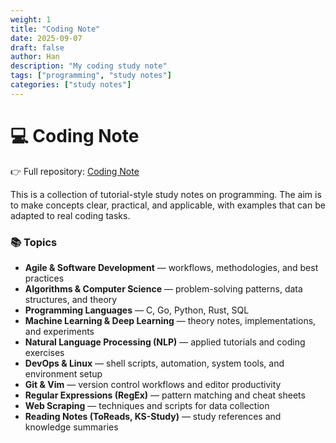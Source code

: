 ```yaml
---
weight: 1
title: "Coding Note"
date: 2025-09-07
draft: false
author: Han
description: "My coding study note"
tags: ["programming", "study notes"]
categories: ["study notes"]
---
```


# 💻 Coding Note

👉 Full repository: [Coding Note](https://github.com/Han8931/coding_notes/tree/master/CodingNotes)


This is a collection of tutorial-style study notes on programming. The aim is to make concepts clear, practical, and applicable, with examples that can be adapted to real coding tasks.

### 📚 Topics

* **Agile & Software Development** — workflows, methodologies, and best practices
* **Algorithms & Computer Science** — problem-solving patterns, data structures, and theory
* **Programming Languages** — C, Go, Python, Rust, SQL
* **Machine Learning & Deep Learning** — theory notes, implementations, and experiments
* **Natural Language Processing (NLP)** — applied tutorials and coding exercises
* **DevOps & Linux** — shell scripts, automation, system tools, and environment setup
* **Git & Vim** — version control workflows and editor productivity
* **Regular Expressions (RegEx)** — pattern matching and cheat sheets
* **Web Scraping** — techniques and scripts for data collection
* **Reading Notes (ToReads, KS-Study)** — study references and knowledge summaries

